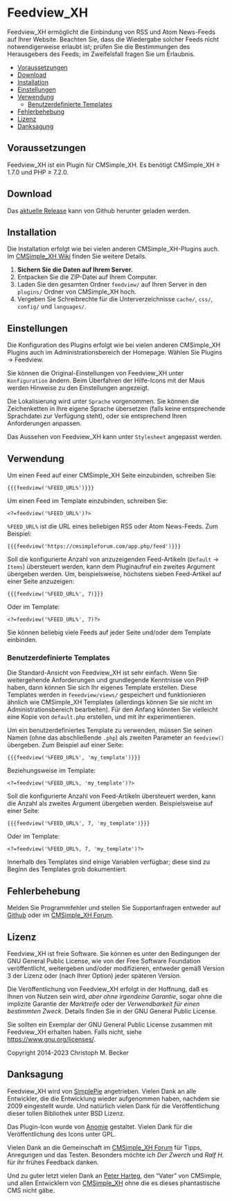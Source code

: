 # Feedview_XH

Feedview_XH ermöglicht die Einbindung von RSS und Atom News-Feeds auf Ihrer
Website.
Beachten Sie, dass die Wiedergabe solcher Feeds nicht notwendigerweise
erlaubt ist; prüfen Sie die Bestimmungen des Herausgebers des Feeds; im
Zweifelsfall fragen Sie um Erlaubnis.

- [Voraussetzungen](#voraussetzungen)
- [Download](#download)
- [Installation](#installation)
- [Einstellungen](#einstellungen)
- [Verwendung](#verwendung)
  - [Benutzerdefinierte Templates](#benutzerdefinierte-templates)
- [Fehlerbehebung](#fehlerbehebung)
- [Lizenz](#lizenz)
- [Danksagung](#danksagung)

## Voraussetzungen

Feedview_XH ist ein Plugin für CMSimple_XH.
Es benötigt CMSimple_XH ≥ 1.7.0 und PHP ≥ 7.2.0.

## Download

Das [aktuelle Release](https://github.com/cmb69/feedview_xh/releases/latest)
kann von Github herunter geladen werden.

## Installation

Die Installation erfolgt wie bei vielen anderen CMSimple_XH-Plugins
auch. Im
[CMSimple_XH Wiki](https://wiki.cmsimple-xh.org/doku.php/de:installation#plugins)
finden Sie weitere Details.

1. **Sichern Sie die Daten auf Ihrem Server.**
1. Entpacken Sie die ZIP-Datei auf Ihrem Computer.
1. Laden Sie den gesamten Ordner `feedview/` auf Ihren Server
   in den `plugins/` Ordner von CMSimple_XH hoch.
1. Vergeben Sie Schreibrechte für die Unterverzeichnisse `cache/`, `css/`,
   `config/` und `languages/`.

## Einstellungen

Die Konfiguration des Plugins erfolgt wie bei vielen anderen
CMSimple_XH Plugins auch im Administrationsbereich der Homepage.
Wählen Sie Plugins → Feedview.

Sie können die Original-Einstellungen von Feedview_XH unter `Konfiguration`
ändern. Beim Überfahren der Hilfe-Icons mit der Maus werden Hinweise zu den
Einstellungen angezeigt.

Die Lokalisierung wird unter `Sprache` vorgenommen. Sie können die
Zeichenketten in Ihre eigene Sprache übersetzen (falls keine entsprechende
Sprachdatei zur Verfügung steht), oder sie entsprechend Ihren Anforderungen
anpassen.

Das Aussehen von Feedview_XH kann unter `Stylesheet` angepasst werden.

## Verwendung

Um einen Feed auf einer CMSimple_XH Seite einzubinden, schreiben Sie:

    {{{feedview('%FEED_URL%')}}}

Um einen Feed im Template einzubinden, schreiben Sie:

    <?=feedview('%FEED_URL%')?>

`%FEED_URL%` ist die URL eines beliebigen RSS oder Atom News-Feeds. Zum
Beispiel:

    {{{feedview('https://cmsimpleforum.com/app.php/feed')}}}

Soll die konfigurierte Anzahl von anzuzeigenden Feed-Artikeln (`Default` → `Items`)
übersteuert werden, kann dem Pluginaufruf ein zweites Argument übergeben werden.
Um, beispielsweise, höchstens sieben Feed-Artikel auf einer Seite anzuzeigen:

    {{{feedview('%FEED_URL%', 7)}}}

Oder im Template:

    <?=feedview('%FEED_URL%', 7)?>

Sie können beliebig viele Feeds auf jeder Seite und/oder dem Template
einbinden.

### Benutzerdefinierte Templates

Die Standard-Ansicht von Feedview_XH ist sehr einfach. Wenn Sie weitergehende
Anforderungen und grundlegende Kenntnisse von PHP haben, dann können Sie sich
Ihr eigenes Template erstellen. Diese Templates werden in `feeedview/views/`
gespeichert und funktionieren ähnlich wie CMSimple_XH Templates (allerdings
können Sie sie nicht im Administrationsbereich bearbeiten). Für den Anfang
könnten Sie vielleicht eine Kopie von `default.php` erstellen, und mit ihr
experimentieren.

Um ein benutzerdefiniertes Template zu verwenden, müssen Sie seinen Namen
(ohne das abschließende `.php`) als zweiten Parameter an `feedview()` übergeben.
Zum Beispiel auf einer Seite:

    {{{feedview('%FEED_URL%', 'my_template')}}}

Beziehungsweise im Template:

    <?=feedview('%FEED_URL%, 'my_template')?>

Soll die konfigurierte Anzahl von Feed-Artikeln übersteuert werden,
kann die Anzahl als zweites Argument übergeben werden.
Beispielsweise auf einer Seite:

    {{{feedview('%FEED_URL%', 7, 'my_template')}}}

Oder im Template:

    <?=feedview('%FEED_URL%, 7, 'my_template')?>

Innerhalb des Templates sind einige Variablen verfügbar; diese sind zu Beginn
des Templates grob dokumentiert.

## Fehlerbehebung

Melden Sie Programmfehler und stellen Sie Supportanfragen entweder auf
[Github](https://github.com/cmb69/feedview_xh/issues) oder im
[CMSimple_XH Forum](https://cmsimpleforum.com/).

## Lizenz

Feedview_XH ist freie Software. Sie können es unter den Bedingungen der
GNU General Public License, wie von der Free Software Foundation
veröffentlicht, weitergeben und/oder modifizieren, entweder gemäß
Version 3 der Lizenz oder (nach Ihrer Option) jeder späteren Version.

Die Veröffentlichung von Feedview_XH erfolgt in der Hoffnung, daß es
Ihnen von Nutzen sein wird, *aber ohne irgendeine Garantie*, sogar ohne
die implizite Garantie der *Marktreife* oder der *Verwendbarkeit für einen
bestimmten Zweck*. Details finden Sie in der GNU General Public License.

Sie sollten ein Exemplar der GNU General Public License zusammen mit
Feedview_XH erhalten haben. Falls nicht, siehe <https://www.gnu.org/licenses/>.

Copyright 2014-2023 Christoph M. Becker

## Danksagung

Feedview_XH wird von [SimplePie](https://simplepie.org/) angetrieben.
Vielen Dank an alle Entwickler, die die Entwicklung wieder
aufgenommen haben, nachdem sie 2009 eingestellt wurde. Und natürlich vielen Dank
für die Veröffentlichung dieser tollen Bibliothek unter BSD Lizenz.

Das Plugin-Icon wurde von [Anomie](https://en.wikipedia.org/wiki/User:Anomie) gestaltet.
Vielen Dank für die Veröffentlichung des Icons unter GPL.

Vielen Dank an die Gemeinschaft im [CMSimple_XH Forum](https://www.cmsimpleforum.com/)
für Tipps, Anregungen und das Testen. Besonders möchte ich *Der Zwerch*
und *Ralf H*. für ihr frühes Feedback danken.

Und zu guter letzt vielen Dank an [Peter Harteg](https://www.harteg.dk/),
den “Vater” von CMSimple, und allen Entwicklern von [CMSimple_XH](https://www.cmsimple-xh.org/de/)
ohne die es dieses phantastische CMS nicht gäbe.
